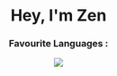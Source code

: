 <div align="center"><h1><b>Hey, I'm Zen</b></h1></div>

<div align="center"><h3>Favourite Languages :</h3></div>
<p align="center">
  <a href="https://skillicons.dev">
    <img src="https://skillicons.dev/icons?i=js,php,lua"/>
  </a>
</p>
